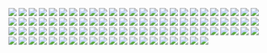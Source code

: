 ![](png/CONSTR_bln_rub_fix.png) ![](png/CONSTR_rog.png) ![](png/CONSTR_yoy.png)
![](png/CORP_DEBT_OVERDUE_BUDGET_bln_rub.png) ![](png/CORP_DEBT_OVERDUE_SUPPLIERS_bln_rub.png) ![](png/CORP_DEBT_OVERDUE_bln_rub.png)
![](png/CORP_DEBT_bln_rub.png) ![](png/CORP_RECEIVABLE_OVERDUE_BUYERS_bln_rub.png) ![](png/CORP_RECEIVABLE_OVERDUE_bln_rub.png)
![](png/CORP_RECEIVABLE_bln_rub.png) ![](png/CPI_ALCOHOL_rog.png) ![](png/CPI_FOOD_BASKET_rog.png)
![](png/CPI_FOOD_BASKET_rub.png) ![](png/CPI_FOOD_BASKET_ytd.png) ![](png/CPI_FOOD_rog.png)
![](png/CPI_NONFOOD_rog.png) ![](png/CPI_RETAIL_BASKET_rog.png) ![](png/CPI_RETAIL_BASKET_rub.png)
![](png/CPI_RETAIL_BASKET_ytd.png) ![](png/CPI_SERVICES_rog.png) ![](png/CPI_rog.png)
![](png/CREDIT_TOTAL_bln_rub.png) ![](png/DWELL_mln_m2.png) ![](png/DWELL_rog.png)
![](png/DWELL_yoy.png) ![](png/GOV_CONSOLIDATED_DEFICIT_bln_rub.png) ![](png/GOV_CONSOLIDATED_DEFICIT_gdp_percent.png)
![](png/GOV_CONSOLIDATED_EXPENSE_ACCUM_bln_rub.png) ![](png/GOV_CONSOLIDATED_REVENUE_ACCUM_bln_rub.png) ![](png/GOV_FEDERAL_EXPENSE_ACCUM_bln_rub.png)
![](png/GOV_FEDERAL_REVENUE_ACCUM_bln_rub.png) ![](png/GOV_FEDERAL_SURPLUS_ACCUM_bln_rub.png) ![](png/GOV_SUBFEDERAL_EXPENSE_ACCUM_bln_rub.png)
![](png/GOV_SUBFEDERAL_REVENUE_ACCUM_bln_rub.png) ![](png/GOV_SUBFEDERAL_SURPLUS_ACCUM_bln_rub.png) ![](png/HH_FINANCE_DEPOSITS_SBERBANK_bln_rub.png)
![](png/HH_FINANCE_DEPOSITS_bln_rub.png) ![](png/HH_REAL_DISPOSABLE_INCOME_rog.png) ![](png/HH_REAL_DISPOSABLE_INCOME_yoy.png)
![](png/IND_PROD_rog.png) ![](png/IND_PROD_yoy.png) ![](png/IND_PROD_ytd.png)
![](png/I_bln_rub.png) ![](png/I_rog.png) ![](png/I_yoy.png)
![](png/NONFINANCIALS_PROFIT_CONSTRUCTION_bln_rub.png) ![](png/NONFINANCIALS_PROFIT_MANUF_bln_rub.png) ![](png/NONFINANCIALS_PROFIT_MINING_bln_rub.png)
![](png/PRICE_INDEX_CARGO_TRANSPORT_rog.png) ![](png/PRICE_INDEX_CONSTRUCTION_rog.png) ![](png/PRICE_INDEX_INVESTMENT_rog.png)
![](png/PRICE_INDEX_LIVESTOCK_PRODUCTS_rog.png) ![](png/PROD_AGRO_EGGS_mln.png) ![](png/PROD_AGRO_EGGS_yoy.png)
![](png/PROD_AGRO_MEAT_th_t.png) ![](png/PROD_AGRO_MEAT_yoy.png) ![](png/RETAIL_SALES_bln_rub.png)
![](png/RETAIL_SALES_rog.png) ![](png/RETAIL_SALES_yoy.png) ![](png/RETAIL_STOCKS_bln_rub.png)
![](png/RETAIL_STOCKS_days_of_trade.png) ![](png/RETAIL_STOCKS_rog.png) ![](png/RETAIL_USLUGI_bln_rub.png)
![](png/RETAIL_USLUGI_rog.png) ![](png/RETAIL_USLUGI_yoy.png) ![](png/RUR_EUR_eop.png)
![](png/RUR_USD_eop.png) ![](png/SBERBANK_AVG_HH_DEPOSIR_rub.png) ![](png/SOC_MONEY_INCOME_PER_CAPITA_rog.png)
![](png/SOC_MONEY_INCOME_PER_CAPITA_rub.png) ![](png/SOC_MONEY_INCOME_PER_CAPITA_yoy.png) ![](png/SOC_PENSION_rub.png)
![](png/SOC_REAL_MONEY_INCOME_rog.png) ![](png/SOC_REAL_MONEY_INCOME_yoy.png) ![](png/SOC_UNEMPLOYED_REGISTERED_BENEFITS_th.png)
![](png/SOC_UNEMPLOYED_REGISTERED_th.png) ![](png/SOC_UNEMPLOYED_bln.png) ![](png/SOC_UNEMPLOYMENT_RATE_percent.png)
![](png/SOC_WAGE_ARREARS_mln_rub.png) ![](png/SOC_WAGE_ARREARS_rog.png) ![](png/SOC_WAGE_rog.png)
![](png/SOC_WAGE_rub.png) ![](png/SOC_WAGE_yoy.png) ![](png/TRANS_COM_bln_t_km.png)
![](png/TRANS_COM_rog.png) ![](png/TRANS_COM_yoy.png) ![](png/TRANS_RAILLOAD_mln_t.png)
![](png/TRANS_RAILLOAD_rog.png) ![](png/TRANS_RAILLOAD_yoy.png) ![](png/TRANS_bln_t_km.png)
![](png/TRANS_rog.png) ![](png/TRANS_yoy.png) ![](png/TURNOVER_CATERING_bln_rub.png)
![](png/TURNOVER_CATERING_rog.png) ![](png/TURNOVER_CATERING_yoy.png)
